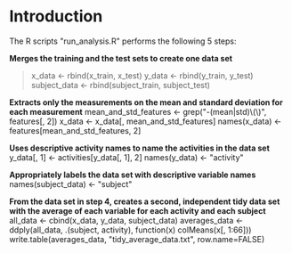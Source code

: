 # Introduction

The R scripts "run_analysis.R" performs the following 5 steps:

**Merges the training and the test sets to create one data set** 
> x_data <- rbind(x_train, x_test)
> y_data <- rbind(y_train, y_test)
> subject_data <- rbind(subject_train, subject_test)

**Extracts only the measurements on the mean and standard deviation for each measurement**
mean_and_std_features <- grep("-(mean|std)\\(\\)", features[, 2])
x_data <- x_data[, mean_and_std_features]
names(x_data) <- features[mean_and_std_features, 2]

**Uses descriptive activity names to name the activities in the data set**
y_data[, 1] <- activities[y_data[, 1], 2]
names(y_data) <- "activity"

**Appropriately labels the data set with descriptive variable names**
names(subject_data) <- "subject"

**From the data set in step 4, creates a second, independent tidy data set with the average of each variable for each activity and each subject**
all_data <- cbind(x_data, y_data, subject_data)
averages_data <- ddply(all_data, .(subject, activity), function(x) colMeans(x[, 1:66]))
write.table(averages_data, "tidy_average_data.txt", row.name=FALSE)
